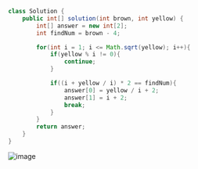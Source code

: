 ```java
class Solution {
    public int[] solution(int brown, int yellow) {
        int[] answer = new int[2];
        int findNum = brown - 4;

        for(int i = 1; i <= Math.sqrt(yellow); i++){
            if(yellow % i != 0){
                continue;
            }

            if((i + yellow / i) * 2 == findNum){
                answer[0] = yellow / i + 2;
                answer[1] = i + 2;
                break;
            }
        }
        return answer;
    }
}
```
![image](https://github.com/koreaIT-study/programmers/assets/92290312/ab0ceb92-293f-4395-9fee-9d7e108afc5b)
